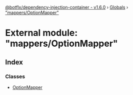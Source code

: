 [@botflx/dependency-injection-container - v1.6.0](../README.md) › [Globals](../globals.md) › ["mappers/OptionMapper"](_mappers_optionmapper_.md)

# External module: "mappers/OptionMapper"

## Index

### Classes

* [OptionMapper](../classes/_mappers_optionmapper_.optionmapper.md)
